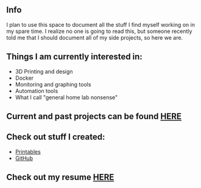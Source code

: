 ## Info
I plan to use this space to document all the stuff I find myself working on in my spare time. I realize no one is going to read this, but someone recently told me that I should document all of my side projects, so here we are. 

## Things I am currently interested in:
- 3D Printing and design
- Docker
- Monitoring and graphing tools
- Automation tools
- What I call "general home lab nonsense"

## Current and past projects can be found [HERE](/projects.md)

## Check out stuff I created:
- [Printables](https://www.printables.com/@ccmpbll)
- [GitHub](https://github.com/ccmpbll)

## Check out my resume [HERE](/resume.md)

